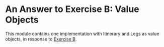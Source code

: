 # An Answer to Exercise B: Value Objects

This module contains one implementation with Itinerary and Legs as value objects,
in response to [Exercise B](../Rerouting-B-before/README.md).